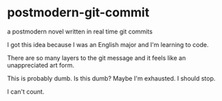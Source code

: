 # postmodern-git-commit
a postmodern novel written in real time git commits 

I got this idea because I was an English major and I'm learning to code. 

There are so many layers to the git message and it feels like an unappreciated art form. 

This is probably dumb. Is this dumb? Maybe I'm exhausted. I should stop. 

I can't count. 